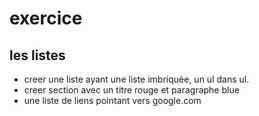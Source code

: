 # exercice

## les listes

- creer une liste ayant une liste imbriquée, un ul dans ul.
- creer section avec un titre rouge et paragraphe blue
- une liste de liens pointant vers google.com
